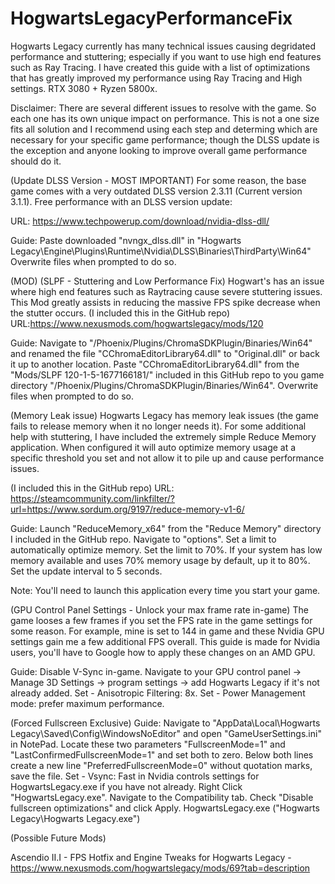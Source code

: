 # HogwartsLegacyPerformanceFix
Hogwarts Legacy currently has many technical issues causing degridated performance and stuttering; especially if you want to use high end features such as Ray Tracing. I have created this guide with a list of optimizations that has greatly improved my performance using Ray Tracing and High settings. RTX 3080 + Ryzen 5800x.

Disclaimer: There are several different issues to resolve with the game. So each one has its own unique impact on performance. This is not a one size fits all solution and I recommend using each step and determing which are necessary for your specific game performance; though the DLSS update is the exception and anyone looking to improve overall game performance should do it.

(Update DLSS Version - MOST IMPORTANT)
For some reason, the base game comes with a very outdated DLSS version 2.3.11 (Current version 3.1.1). Free performance with an DLSS version update:

URL: https://www.techpowerup.com/download/nvidia-dlss-dll/

Guide: Paste downloaded "nvngx_dlss.dll" in "Hogwarts Legacy\Engine\Plugins\Runtime\Nvidia\DLSS\Binaries\ThirdParty\Win64" Overwrite files when prompted to do so.

(MOD) (SLPF - Stuttering and Low Performance Fix) Hogwart's has an issue where high end features such as Raytracing cause severe stuttering issues. This Mod greatly assists in reducing the massive FPS spike decrease when the stutter occurs.
(I included this in the GitHub repo) URL:https://www.nexusmods.com/hogwartslegacy/mods/120

Guide: Navigate to "/Phoenix/Plugins/ChromaSDKPlugin/Binaries/Win64" and renamed the file "CChromaEditorLibrary64.dll" to "Original.dll" or back it up to another location. Paste "CChromaEditorLibrary64.dll" from the "Mods/SLPF 120-1-5-1677166181/" included in this GitHub repo to you game directory "/Phoenix/Plugins/ChromaSDKPlugin/Binaries/Win64". Overwrite files when prompted to do so.

(Memory Leak issue)
Hogwarts Legacy has memory leak issues (the game fails to release memory when it no longer needs it). For some additional help with stuttering, I have included the extremely simple Reduce Memory application. When configured it will auto optimize memory usage at a specific threshold you set and not allow it to pile up and cause performance issues.

(I included this in the GitHub repo) URL: https://steamcommunity.com/linkfilter/?url=https://www.sordum.org/9197/reduce-memory-v1-6/

Guide: Launch "ReduceMemory_x64" from the "Reduce Memory" directory I included in the GitHub repo. Navigate to "options". Set a limit to automatically optimize memory. Set the limit to 70%. If your system has low memory available and uses 70% memory usage by default, up it to 80%. Set the update interval to 5 seconds.

Note: You'll need to launch this application every time you start your game.

(GPU Control Panel Settings - Unlock your max frame rate in-game)
The game looses a few frames if you set the FPS rate in the game settings for some reason. For example, mine is set to 144 in game and these Nvidia GPU settings gain me a few additional FPS overall. This guide is made for Nvidia users, you'll have to Google how to apply these changes on an AMD GPU.

Guide: Disable V-Sync in-game. Navigate to your GPU control panel -> Manage 3D Settings -> program settings -> add Hogwarts Legacy if it's not already added. Set - Anisotropic Filtering: 8x. Set - Power Management mode: prefer maximum performance.

(Forced Fullscreen Exclusive)
Guide: Navigate to "AppData\Local\Hogwarts Legacy\Saved\Config\WindowsNoEditor" and open "GameUserSettings.ini" in NotePad. Locate these two parameters "FullscreenMode=1" and "LastConfirmedFullscreenMode=1" and set both to zero. Below both lines create a new line "PreferredFullscreenMode=0" without quotation marks, save the file. Set - Vsync: Fast in Nvidia controls settings for HogwartsLegacy.exe if you have not already. Right Click "HogwartsLegacy.exe". Navigate to the Compatibility tab. Check "Disable fullscreen optimizations" and click Apply. HogwartsLegacy.exe ("Hogwarts Legacy\Hogwarts Legacy.exe")

(Possible Future Mods)

Ascendio II.I - FPS Hotfix and Engine Tweaks for Hogwarts Legacy - https://www.nexusmods.com/hogwartslegacy/mods/69?tab=description
